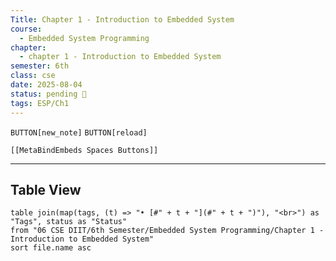 ```yaml
---
Title: Chapter 1 - Introduction to Embedded System
course:
  - Embedded System Programming
chapter:
  - chapter 1 - Introduction to Embedded System
semester: 6th
class: cse
date: 2025-08-04
status: pending 🛑
tags: ESP/Ch1
---
```

`BUTTON[new_note]` `BUTTON[reload]`

 ```meta-bind-embed
 [[MetaBindEmbeds Spaces Buttons]]
 ```
---
## Table View 

```dataview
table join(map(tags, (t) => "• [#" + t + "](#" + t + ")"), "<br>") as "Tags", status as "Status"
from "06 CSE DIIT/6th Semester/Embedded System Programming/Chapter 1 - Introduction to Embedded System"
sort file.name asc
```
